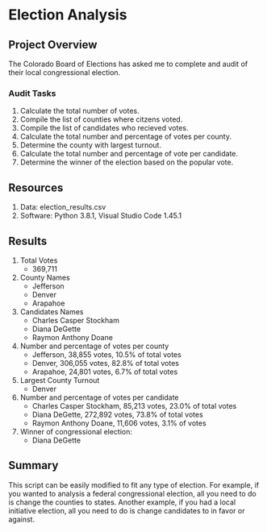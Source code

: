 # Election Analysis

## Project Overview

The Colorado Board of Elections has asked me to complete and audit of their local congressional election.

### Audit Tasks

1. Calculate the total number of votes.
2. Compile the list of counties where citzens voted.
3. Compile the list of candidates who recieved votes.
4. Calculate the total number and percentage of votes per county.
5. Determine the county with largest turnout.
6. Calculate the total number and percentage of vote per candidate.
7. Determine the winner of the election based on the popular vote.

## Resources

1. Data: election_results.csv
2. Software: Python 3.8.1, Visual Studio Code 1.45.1

## Results

1. Total Votes
    - 369,711
2. County Names
    - Jefferson
    - Denver
    - Arapahoe
3. Candidates Names
    - Charles Casper Stockham
    - Diana DeGette
    - Raymon Anthony Doane
4. Number and percentage of votes per county
    - Jefferson, 38,855 votes, 10.5% of total votes
    - Denver, 306,055 votes, 82.8% of total votes
    - Arapahoe, 24,801 votes, 6.7% of total votes
5. Largest County Turnout
    - Denver
6. Number and percentage of votes per candidate
    - Charles Casper Stockham, 85,213 votes, 23.0% of total votes
    - Diana DeGette, 272,892 votes, 73.8% of total votes
    - Raymon Anthony Doane, 11,606 votes, 3.1% of votes
7. Winner of congressional election:
    - Diana DeGette

## Summary

This script can be easily modified to fit any type of election. For example, if you wanted to analysis a federal congressional election, all you need to do is change the counties to states. Another example, if you had a local initiative election, all you need to do is change candidates to in favor or against.
